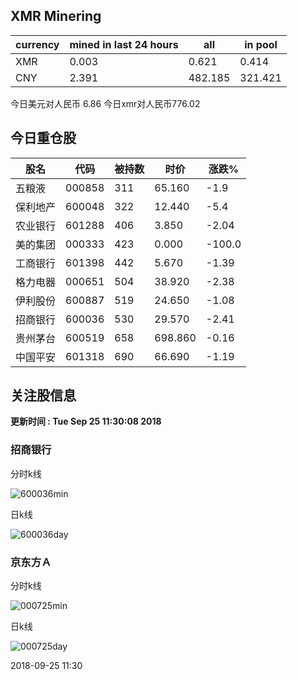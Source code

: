 ## XMR Minering

|currency|mined in last 24 hours|all|in pool|
|---|---|---|---|
|XMR|0.003|0.621|0.414|
|CNY|2.391|482.185|321.421|

今日美元对人民币 6.86	今日xmr对人民币776.02


## 今日重仓股 

|股名|代码|被持数|时价|涨跌%|
|---|---|---|---|---|
|五粮液|000858|311|65.160|-1.9|
|保利地产|600048|322|12.440|-5.4|
|农业银行|601288|406|3.850|-2.04|
|美的集团|000333|423|0.000|-100.0|
|工商银行|601398|442|5.670|-1.39|
|格力电器|000651|504|38.920|-2.38|
|伊利股份|600887|519|24.650|-1.08|
|招商银行|600036|530|29.570|-2.41|
|贵州茅台|600519|658|698.860|-0.16|
|中国平安|601318|690|66.690|-1.19|

## 关注股信息
**更新时间 : Tue Sep 25 11:30:08 2018**
### 招商银行 
分时k线

![600036min](http://image.sinajs.cn/newchart/min/n/sh600036.gif)

日k线

![600036day](http://image.sinajs.cn/newchart/daily/n/sh600036.gif)

### 京东方Ａ 
分时k线

![000725min](http://image.sinajs.cn/newchart/min/n/sz000725.gif)

日k线

![000725day](http://image.sinajs.cn/newchart/daily/n/sz000725.gif)

2018-09-25 11:30